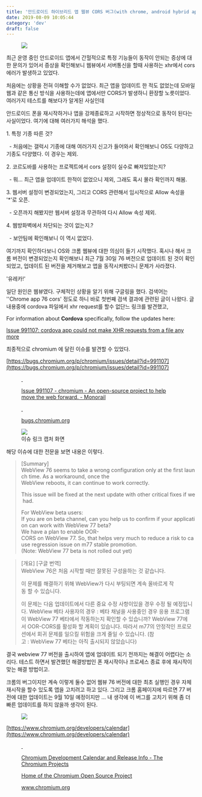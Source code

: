 ```yaml
---
title: '안드로이드 하이브리드 앱 웹뷰 CORS 버그(with chrome, android hybrid app webview cors bug)'
date: 2019-08-09 10:05:44
category: 'dev'
draft: false
---
```


<figure class="imageblock alignCenter" data-origin-width="48" data-origin-height="48"><span data-url="https://blog.kakaocdn.net/dn/xvJyO/btqxnnhZNOA/pp29oixxLwiFKMvgsdvb91/img.png" data-lightbox="lightbox" data-alt=""><img src="https://blog.kakaocdn.net/dn/xvJyO/btqxnnhZNOA/pp29oixxLwiFKMvgsdvb91/img.png" srcset="https://img1.daumcdn.net/thumb/R1280x0/?scode=mtistory2&amp;fname=https%3A%2F%2Fblog.kakaocdn.net%2Fdn%2FxvJyO%2FbtqxnnhZNOA%2Fpp29oixxLwiFKMvgsdvb91%2Fimg.png" data-origin-width="48" data-origin-height="48"></span></figure>

최근 운영 중인 안드로이드 앱에서 간헐적으로 특정 기능들이 동작이 안되는 증상에 대한 문의가 있어서 증상을 확인해보니 웹뷰에서 서버통신을 할때 사용하는 xhr에서 cors 에러가 발생하고 있었다. 

처음에는 상황을 전혀 이해할 수가 없었다. 최근 앱을 업데이트 한 적도 없었는데 모바일 웹과 같은 통신 방식을 사용하는데에 앱에서만 CORS가 발생하니 환장할 노릇이었다. 여러가지 테스트를 해보다가 알게된 사실인데 

안드로이드 폰을 재시작하거나 앱을 강제종료하고 시작하면 정상적으로 동작이 된다는 사실이었다. 여기에 대해 여러가지 해석을 했다.

1\. 특정 기종 따른 것?

  - 처음에는 갤럭시 기종에 대해 여러가지 신고가 들어와서 확인해보니 OS도 다양하고 기종도 다양했다. 이 경우는 제외.

2\. 코르도바를 사용하는 프로젝트에서 cors 설정이 실수로 빠져있었는지?

  - 뭐... 최근 앱을 업데이트 한적이 없었으니 제외, 그래도 혹시 몰라 확인까지 해봄.

3\. 웹서버 설정이 변경되었는지, 그리고 CORS 관련해서 임시적으로 Allow 속성을 '\*'로 오픈.

  - 오픈까지 해봤지만 웹서버 설정과 무관하여 다시 Allow 속성 제외.

4\. 웹방화벽에서 차단되는 것이 없는지.?

  - 보안팀에 확인해보니 이 역시 없었다. 

여기까지 확인하다보니 OS와 크롬 웹뷰에 대한 의심이 들기 시작했다. 혹시나 해서 크롬 버전이 변경되었는지 확인해보니 최근 7월 30일 76 버전으로 업데이트 된 것이 확인되었고, 업데이트 된 버전을 제거해보고 앱을 동작시켜봤더니 문제가 사라졌다. 

'유레카!'

일단 원인은 웹뷰였다. 구체적인 상황을 알기 위해 구글링을 했다. 검색어는 ''Chrome app 76 cors' 정도로 하니 바로 첫번째 검색 결과에 관련된 글이 나왔다. 글 내용중에 cordova 파일에서 xhr request를 할수 없단느 링크를 발견했고,

For information about **Cordova** specifically, follow the updates here:

[Issue 991107: cordova app could not make XHR requests from a file any more](https://bugs.chromium.org/p/chromium/issues/detail?id=991107)

최종적으로 chromium 에 달린 이슈를 발견할 수 있었다.

[https://bugs.chromium.org/p/chromium/issues/detail?id=991107](https://bugs.chromium.org/p/chromium/issues/detail?id=991107)

<figure id="og_1565312195945" contenteditable="false" data-ke-type="opengraph"><a href="https://bugs.chromium.org/p/chromium/issues/detail?id=991107" target="_blank" rel="noopener" data-original-url="https://bugs.chromium.org/p/chromium/issues/detail?id=991107"><div class="og-image" style="background-image: url();">&nbsp;</div><div class="og-text"><p class="og-title">Issue 991107 - chromium - An open-source project to help move the web forward. - Monorail</p><p class="og-desc">&nbsp;</p><p class="og-host">bugs.chromium.org</p></div></a></figure>

<figure class="imageblock alignCenter" data-filename="캡처.PNG" data-origin-width="1442" data-origin-height="319"><span data-url="https://blog.kakaocdn.net/dn/bwRNQo/btqxkVN1Jy1/nZECi1KsIwrp2436GQlVEK/img.png" data-lightbox="lightbox" data-alt="이슈 링크 캡처 화면"><img src="https://blog.kakaocdn.net/dn/bwRNQo/btqxkVN1Jy1/nZECi1KsIwrp2436GQlVEK/img.png" srcset="https://img1.daumcdn.net/thumb/R1280x0/?scode=mtistory2&amp;fname=https%3A%2F%2Fblog.kakaocdn.net%2Fdn%2FbwRNQo%2FbtqxkVN1Jy1%2FnZECi1KsIwrp2436GQlVEK%2Fimg.png" data-filename="캡처.PNG" data-origin-width="1442" data-origin-height="319"></span><figcaption>이슈 링크 캡처 화면</figcaption></figure>

해당 이슈에 대한 전문을 보면 내용은 이렇다. 

> \[Summary\]  
> WebView 76 seems to take a wrong configuration only at the first launch time. As a workaround, once the   
> WebView reboots, it can continue to work correctly.  
>   
> This issue will be fixed at the next update with other critical fixes if we had.  
>   
> For WebView beta users:  
> If you are on beta channel, can you help us to confirm if your application can work with WebView 77 beta?  
> We have a plan to enable OOR-CORS on WebView 77. So, that helps very much to reduce a risk to cause regression issue on m77 stable promotion.  
> (Note: WebView 77 beta is not rolled out yet)

> \[개요\] \[구글 번역\]  
> WebView 76은 처음 시작할 때만 잘못된 구성을하는 것 같습니다.   
>   
> 이 문제를 해결하기 위해 WebView가 다시 부팅되면 계속 올바르게 작동 할 수 있습니다.   
>   
> 이 문제는 다음 업데이트에서 다른 중요 수정 사항이있을 경우 수정 될 예정입니다. WebView 베타 사용자의 경우 : 베타 채널을 사용중인 경우 응용 프로그램이 WebView 77 베타에서 작동하는지 확인할 수 있습니까? WebView 77에서 OOR-CORS를 활성화 할 계획이 있습니다. 따라서 m77의 안정적인 프로모션에서 회귀 문제를 일으킬 위험을 크게 줄일 수 있습니다. (참고 : WebView 77 베타는 아직 출시되지 않았습니다)

결국 webview 77 버전을 출시하여 앱에 업데이트 되기 전까지는 해결이 어렵다는 소리다. 테스트 하면서 발견했던 해결방법인 폰 재시작이나 프로세스 종료 후에 재시작이 맞는 해결 방법이고.

크롬의 버그이지만 계속 이렇게 둘수 없어 웹뷰 76 버전에 대한 최초 실행인 경우 자체 재시작을 할수 있도록 앱을 고치려고 하고 있다. 그리고 크롬 홈페이지에 따르면 77 버전에 대한 업데이트는 9월 10일 예정이지만 ... 내 생각에 이 버그를 고치기 위해 좀 더 빠른 업데이트를 하지 않을까 생각이 된다. 

<figure class="imageblock alignCenter" data-origin-width="479" data-origin-height="292"><span data-url="https://blog.kakaocdn.net/dn/bzPxwI/btqxj1gCLoI/PWTRo1RxcBTx0pBK7ckadK/img.png" data-lightbox="lightbox" data-alt=""><img src="https://blog.kakaocdn.net/dn/bzPxwI/btqxj1gCLoI/PWTRo1RxcBTx0pBK7ckadK/img.png" srcset="https://img1.daumcdn.net/thumb/R1280x0/?scode=mtistory2&amp;fname=https%3A%2F%2Fblog.kakaocdn.net%2Fdn%2FbzPxwI%2Fbtqxj1gCLoI%2FPWTRo1RxcBTx0pBK7ckadK%2Fimg.png" data-origin-width="479" data-origin-height="292"></span></figure>

[https://www.chromium.org/developers/calendar](https://www.chromium.org/developers/calendar)

<figure id="og_1565312662602" contenteditable="false" data-ke-type="opengraph"><a href="https://www.chromium.org/developers/calendar" target="_blank" rel="noopener" data-original-url="https://www.chromium.org/developers/calendar"><div class="og-image" style="background-image: url('https://scrap.kakaocdn.net/dn/IqSaU/hyClC1y6G4/UgLaFVU8AxONzujvPxyPS1/img.png?width=48&amp;height=48&amp;face=0_0_48_48');">&nbsp;</div><div class="og-text"><p class="og-title">Chromium Development Calendar and Release Info - The Chromium Projects</p><p class="og-desc">Home of the Chromium Open Source Project</p><p class="og-host">www.chromium.org</p></div></a></figure>
